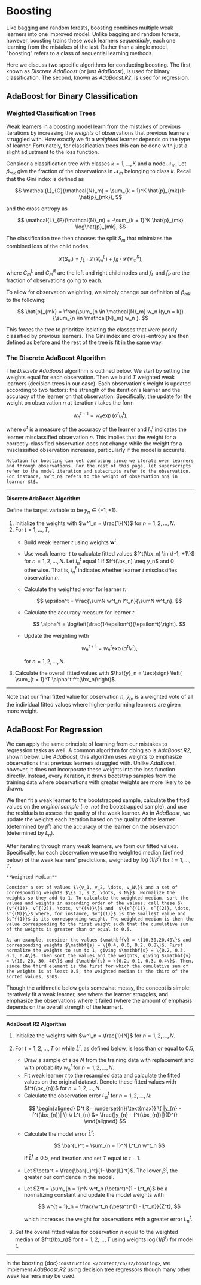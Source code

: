 # Boosting

$$
\newcommand{\sumN}{\sum_{n = 1}^N}
\newcommand{\sumn}{\sum_n}
\newcommand{\prodN}{\prod_{n = 1}^N}
\newcommand{\by}{\mathbf{y}} \newcommand{\bX}{\mathbf{X}}
\newcommand{\bx}{\mathbf{x}}
\newcommand{\bbeta}{\boldsymbol{\beta}}
\newcommand{\btheta}{\boldsymbol{\theta}}
\newcommand{\bbetahat}{\boldsymbol{\hat{\beta}}}
\newcommand{\bthetahat}{\boldsymbol{\hat{\theta}}}
\newcommand{\bSigma}{\boldsymbol{\Sigma}}
\newcommand{\bT}{\mathbf{T}}
\newcommand{\dadb}[2]{\frac{\partial #1}{\partial #2}}
\newcommand{\iid}{\overset{\small{\text{i.i.d.}}}{\sim}}
$$



Like bagging and random forests, boosting combines multiple weak learners into one improved model. Unlike bagging and random forests, however, boosting trains these weak learners *sequentially*, each one learning from the mistakes of the last. Rather than a single model, "boosting" refers to a class of sequential learning methods.

Here we discuss two specific algorithms for conducting boosting. The first, known as *Discrete AdaBoost* (or just *AdaBoost*), is used for binary classification. The second, known as *AdaBoost.R2*, is used for regression.



## AdaBoost for Binary Classification



### Weighted Classification Trees



Weak learners in a boosting model learn from the mistakes of previous iterations by increasing the *weights* of observations that previous learners struggled with. How exactly we fit a *weighted* learner depends on the type of learner. Fortunately, for classification trees this can be done with just a slight adjustment to the loss function.   

Consider a  classification tree with classes $k = 1, \dots, K$ and a node $\mathcal{N}_m$. Let  $\hat{p}_{mk}$ give the fraction of the observations in $\mathcal{N}_m$ belonging to class $k$. Recall that the Gini index is defined as



$$
\mathcal{L}_{G}(\mathcal{N}_m) = \sum_{k = 1}^K \hat{p}_{mk}(1-\hat{p}_{mk}),
$$



and the cross entropy as 

$$
\mathcal{L}_{E}(\mathcal{N}_m) = -\sum_{k = 1}^K \hat{p}_{mk} \log\hat{p}_{mk},
$$



The classification tree then chooses the split $S_m$ that minimizes the combined loss of the child nodes,


$$
\mathcal{L}(S_m) = f_L\cdot \mathcal{L}(\mathcal{C}_m^L) +  f_R\cdot \mathcal{L}(\mathcal{C}_m^R),
$$


where $C_m^L$ and $C_m^R$ are the left and right child nodes and $f_L$ and $f_R$ are the fraction of observations going to each. 

To allow for observation weighting, we simply change our definition of $\hat{p}_{mk}$ to the following:


$$
\hat{p}_{mk} = \frac{\sum_{n \in \mathcal{N}_m} w_n I(y_n = k)}{\sum_{n \in \mathcal{N}_m} w_n }.
$$


This forces the tree to prioritize isolating the classes that were poorly classified by previous learners. The Gini index and cross-entropy are then defined as before and the rest of the tree is fit in the same way.



### The Discrete AdaBoost Algorithm



The *Discrete AdaBoost* algorithm is outlined below. We start by setting the weights equal for each observation. Then we build $T$ weighted weak learners (decision trees in our case). Each observation's weight is updated according to two factors: the strength of the iteration's learner and the accuracy of the learner on that observation. Specifically, the update for the weight on observation $n$ at iteration $t$ takes the form


$$
w^{t+1}_n = w_n\exp(\alpha^t I^t_n),
$$


where $\alpha^t$ is a measure of the accuracy of the learner and $I^t_n$ indicates the learner misclassified observation $n$. This implies that the weight for a correctly-classified observation does not change while the weight for a misclassified observation increases, particularly if the model is accurate. 



```{note}
Notation for boosting can get confusing since we iterate over learners and through observations. For the rest of this page, let superscripts refer to the model iteration and subscripts refer to the observation. For instance, $w^t_n$ refers to the weight of observation $n$ in learner $t$. 
```

_____

**Discrete AdaBoost Algorithm**

Define the target variable to be $y_n \in \{-1, +1 \}$.

1. Initialize the weights with $w^1_n = \frac{1}{N}$ for $n = 1, 2, \dots, N$.
2. For $t = 1, \dots, T$,
    - Build weak learner $t$ using weights $\mathbf{w}^t$.
    
    - Use weak learner $t$ to calculate fitted values $f^t(\bx_n) \in \{-1, +1\}$ for $n = 1, 2, \dots, N$. Let $I^t_n$ equal 1 If $f^t(\bx_n) \neq y_n$ and 0 otherwise. That is, $I^t_n$ indicates whether learner $t$ misclassifies observation $n$.
    
    - Calculate the weighted error for learner $t$:
      
      $$
      \epsilon^t = \frac{\sumN w^t_n I^t_n}{\sumN w^t_n}.
      $$
      
    - Calculate the accuracy measure for learner $t$:
    
      
      $$
      \alpha^t = \log\left(\frac{1-\epsilon^t}{\epsilon^t}\right).
      $$
      
    - Update the weighting with 
    
      
      $$
      w^{t + 1}_n = w^t_n\exp(\alpha^tI^t_n),
      $$
      
    
      for $n = 1, 2, \dots, N$.
3. Calculate the overall fitted values with $\hat{y}_n = \text{sign} \left( \sum_{t = 1}^T \alpha^t f^t(\bx_n)\right)$.

_____

Note that our final fitted value for observation $n$, $\hat{y}_n$, is a weighted vote of all the individual fitted values where higher-performing learners are given more weight. 



## AdaBoost For Regression

We can apply the same principle of learning from our mistakes to regression tasks as well. A common algorithm for doing so is *AdaBoost.R2*, shown below. Like *AdaBoost*, this algorithm uses weights to emphasize observations that previous learners struggled with. Unlike *AdaBoost*, however, it does not incorporate these weights into the loss function directly. Instead, every iteration, it draws bootstrap samples from the training data where observations with greater weights are more likely to be drawn.

We then fit a weak learner to the bootstrapped sample, calculate the fitted values on the *original sample* (i.e. *not* the bootstrapped sample), and use the residuals to assess the quality of the weak learner. As in *AdaBoost*, we update the weights each iteration based on the quality of the learner (determined by $\beta^t$) and the accuracy of the learner on the observation (determined by $L_n$). 

After iterating through many weak learners, we form our fitted values. Specifically, for each observation we use the weighted median (defined below) of the weak learners' predictions, weighted by $\log(1/\beta^t)$ for $t = 1, \dots, T$.



```{note}
**Weighted Median**

Consider a set of values $\{v_1, v_2, \dots, v_N\}$ and a set of corresponding weights $\{s_1, s_2, \dots, s_N\}$. Normalize the weights so they add to 1. To calculate the weighted median, sort the values and weights in ascending order of the values; call these $\{v^{(1)}, v^{(2)}, \dots, v^{(N)}\}$ and  $\{s^{(1)}, s^{(2)}, \dots, s^{(N)}\}$ where, for instance, $v^{(1)}$ is the smallest value and $s^{(1)}$ is its corresponding weight. The weighted median is then the value corresponding to the first weight such that the cumulative sum of the weights is greater than or equal to 0.5. 

As an example, consider the values $\mathbf{v} = \{10,30,20,40\}$ and corresponding weights $\mathbf{s} = \{0.4, 0.6, 0.2, 0.8\}$. First normalize the weights to sum to 1, giving $\mathbf{s} = \{0.2, 0.3, 0.1, 0.4\}$. Then sort the values and the weights, giving $\mathbf{v} = \{10, 20, 30, 40\}$ and $\mathbf{s} = \{0.2, 0.1, 0.3, 0.4\}$. Then, since the third element is the first for which the cumulative sum of the weights is at least 0.5, the weighted median is the third of the sorted values, $30$.
```



Though the arithmetic below gets somewhat messy, the concept is simple: iteratively fit a weak learner, see where the learner struggles, and emphasize the observations where it failed (where the amount of emphasis depends on the overall strength of the learner). 

_____

**AdaBoost.R2 Algorithm**

1. Initialize the weights with $w^1_n = \frac{1}{N}$ for $n = 1, 2, \dots, N$.

2. For $t = 1, 2, \dots, T$ or while $\bar{L}^t$, as defined below, is less than or equal to 0.5,

    - Draw a sample of size $N$ from the training data with replacement and with probability $w^t_n$ for $n = 1, 2, \dots, N$. 
    - Fit weak learner $t$ to the resampled data and calculate the fitted values on the original dataset. Denote these fitted values with $f^t(\bx_{n})$ for $n = 1, 2, \dots, N$.
    - Calculate the observation error $L^t_{n}$ for $n = 1, 2, \dots, N$:
      

    $$
    \begin{aligned}
    D^t &= \underset{n}{\text{max}} \{ |y_{n} - f^t(\bx_{n})|  \} \\
    L^t_{n} &= \frac{|y_{n} - f^t(\bx_{n})|}{D^t}
    \end{aligned}
    $$

    

    - Calculate the model error $\bar{L}^t$:
      
      $$
      \bar{L}^t = \sum_{n = 1}^N  L^t_n w^t_n
      $$

      If $\bar{L}^t \geq 0.5$, end iteration and set $T$ equal to $t - 1$.

    - Let $\beta^t = \frac{\bar{L}^t}{1- \bar{L}^t}$. The lower $\beta^t$, the greater our confidence in the model. 

    - Let $Z^t = \sum_{n = 1}^N w^t_n (\beta^t)^{1 - L^t_n}$ be a normalizing constant and update the model weights with 
      
      $$
      w^{t + 1}_n = \frac{w^t_n (\beta^t)^{1 - L^t_n}}{Z^t},
      $$

      which increases the weight for observations with a greater error $L^t_n$.

3. Set the overall fitted value for observation $n$ equal to the weighted median of $f^t(\bx_n)$ for $t = 1, 2, \dots, T$ using weights $\log(1/\beta^t)$ for model $t$.

____

In the boosting {doc}`construction </content/c6/s2/boosting>`, we implement *AdaBoost.R2* using decision tree regressors though many other weak learners may be used. 